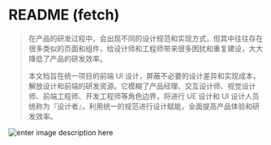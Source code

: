 
# README (fetch)

> 在产品的研发过程中，会出现不同的设计规范和实现方式，但其中往往存在很多类似的页面和组件，给设计师和工程师带来很多困扰和重复建设，大大降低了产品的研发效率。
>
> 本文档旨在统一项目的前端 UI 设计，屏蔽不必要的设计差异和实现成本，解放设计和前端的研发资源。它模糊了产品经理、交互设计师、视觉设计师、前端工程师、开发工程师等角色边界，将进行 UE 设计和 UI 设计人员统称为『设计者』，利用统一的规范进行设计赋能，全面提高产品体验和研发效率。

![enter image description here](https://mir-s3-cdn-cf.behance.net/project_modules/1400/3ff39251075529.5911b09a4f901.gif)

